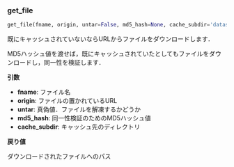 ### get_file


```python
get_file(fname, origin, untar=False, md5_hash=None, cache_subdir='datasets')
```


既にキャッシュされていないならURLからファイルをダウンロードします．

MD5ハッシュ値を渡せば，既にキャッシュされていたとしてもファイルをダウンロードし，同一性を検証します．

__引数__

- __fname__: ファイル名
- __origin__: ファイルの置かれているURL
- __untar__: 真偽値．ファイルを解凍するかどうか
- __md5_hash__: 同一性検証のためのMD5ハッシュ値
- __cache_subdir__: キャッシュ先のディレクトリ

__戻り値__

ダウンロードされたファイルへのパス